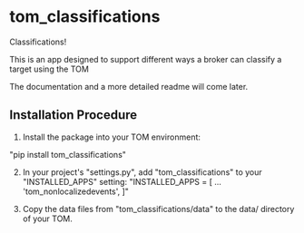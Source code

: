 # tom_classifications

Classifications!

This is an app designed to support different ways a broker can classify a target using the TOM

The documentation and a more detailed readme will come later.


## Installation Procedure

1. Install the package into your TOM environment:

"pip install tom_classifications"

2. In your project's "settings.py", add "tom_classifications" to your "INSTALLED_APPS" setting:
"INSTALLED_APPS = [
    ...
    'tom_nonlocalizedevents',
]"

3. Copy the data files from "tom_classifications/data" to the data/ directory of your TOM.
